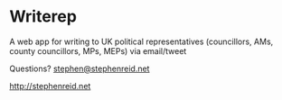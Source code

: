 Writerep
=================

A web app for writing to UK political representatives (councillors, AMs, county councillors, MPs, MEPs) via email/tweet

Questions? stephen@stephenreid.net

http://stephenreid.net
